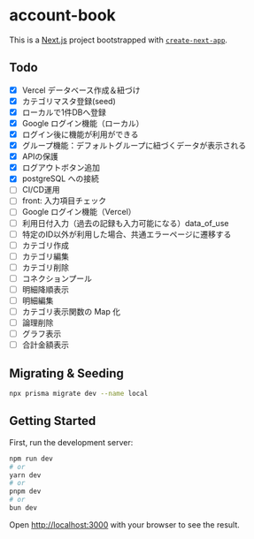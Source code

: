# account-book

This is a [Next.js](https://nextjs.org/) project bootstrapped with [`create-next-app`](https://github.com/vercel/next.js/tree/canary/packages/create-next-app).

## Todo

- [x] Vercel データベース作成＆紐づけ
- [x] カテゴリマスタ登録(seed)
- [x] ローカルで1件DBへ登録
- [x] Google ログイン機能（ローカル）
- [x] ログイン後に機能が利用ができる
- [x] グループ機能：デフォルトグループに紐づくデータが表示される
- [x] APIの保護
- [x] ログアウトボタン追加
- [x] postgreSQL への接続
- [ ] CI/CD運用
- [ ] front: 入力項目チェック
- [ ] Google ログイン機能（Vercel）
- [ ] 利用日付入力（過去の記録も入力可能になる）data_of_use
- [ ] 特定のID以外が利用した場合、共通エラーページに遷移する
- [ ] カテゴリ作成
- [ ] カテゴリ編集
- [ ] カテゴリ削除
- [ ] コネクションプール
- [ ] 明細降順表示
- [ ] 明細編集
- [ ] カテゴリ表示関数の Map 化
- [ ] 論理削除
- [ ] グラフ表示
- [ ] 合計金額表示

## Migrating & Seeding

```bash
npx prisma migrate dev --name local
```

## Getting Started

First, run the development server:

```bash
npm run dev
# or
yarn dev
# or
pnpm dev
# or
bun dev
```

Open [http://localhost:3000](http://localhost:3000) with your browser to see the result.
